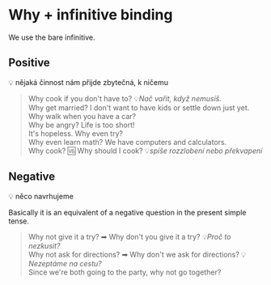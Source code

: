 # Why + infinitive binding

We use the bare infinitive.

## Positive

💡 nějaká činnost nám přijde zbytečná, k ničemu

> Why cook if you don't have to? 💡*Nač vařit, když nemusíš.* <br/>
> Why get married? I don't want to have kids or settle down just yet. <br/>
> Why walk when you have a car? <br/>
> Why be angry? Life is too short! <br/>
> It's hopeless. Why even try? <br/>
> Why even learn math? We have computers and calculators. <br/>
> Why cook? 🆚 Why should I cook? 💡*spíše rozzlobení nebo překvapení* <br/>

## Negative

💡 něco navrhujeme

Basically it is an equivalent of a negative question in the present simple tense.

> Why not give it a try? ➡ Why don't you give it a try? 💡*Proč to nezkusit?* <br/>
> Why not ask for directions? ➡ Why don't we ask for directions? 💡*Nezeptáme na cestu?* <br/>
> Since we're both going to the party, why not go together? <br/>

